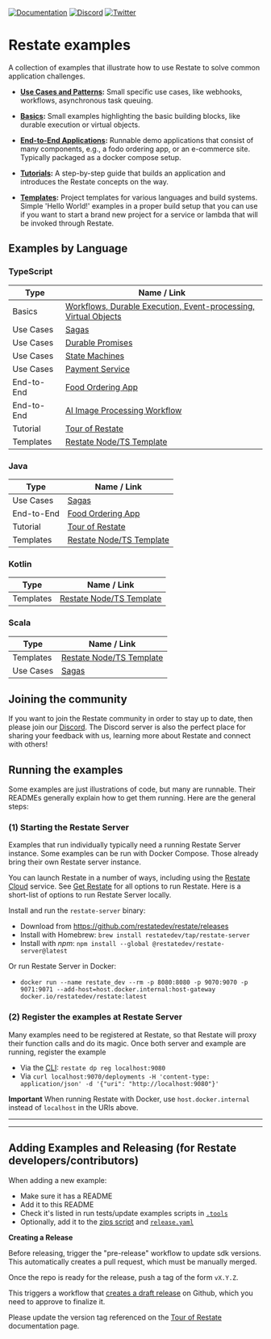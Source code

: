[![Documentation](https://img.shields.io/badge/doc-reference-blue)](https://docs.restate.dev)
[![Discord](https://img.shields.io/discord/1128210118216007792?logo=discord)](https://discord.gg/skW3AZ6uGd)
[![Twitter](https://img.shields.io/twitter/follow/restatedev.svg?style=social&label=Follow)](https://twitter.com/intent/follow?screen_name=restatedev)

# Restate examples

A collection of examples that illustrate how to use Restate to solve common application
challenges.

* **[Use Cases and Patterns](patterns-use-cases):** Small specific use cases, like webhooks,
  workflows, asynchronous task queuing.

* **[Basics](basics):** Small examples highlighting the basic building blocks, like
  durable execution or virtual objects.

* **[End-to-End Applications](end-to-end-applications):** Runnable demo applications that consist
  of many components, e.g., a fodo ordering app, or an e-commerce site.
  Typically packaged as a docker compose setup.

* **[Tutorials](tutorials):** A step-by-step guide that builds an application and introduces
  the Restate concepts on the way.

* **[Templates](templates):** Project templates for various languages and build systems.
  Simple 'Hello World!' examples in a proper build setup that you can use if you want to start
  a brand new project for a service or lambda that will be invoked through Restate.


## Examples by Language

### TypeScript

| Type       | Name / Link                                                                                   |
|------------|-----------------------------------------------------------------------------------------------|
| Basics     | [Workflows, Durable Execution, Event-processing, Virtual Objects](basics/basics-typescript)   |
| Use Cases  | [Sagas](patterns-use-cases/sagas/sagas-typescript)                                            |
| Use Cases  | [Durable Promises](patterns-use-cases/durable-promises/durable-promises-typescript)           |
| Use Cases  | [State Machines](patterns-use-cases/state-machines/state-machines-typescript/)                |
| Use Cases  | [Payment Service](patterns-use-cases/payment-state-machine/payment-state-machine-typescript/) |
| End-to-End | [Food Ordering App](end-to-end-applications/typescript/food-ordering)                         |
| End-to-End | [AI Image Processing Workflow](end-to-end-applications/typescript/ai-image-workflows)         |
| Tutorial   | [Tour of Restate](tutorials/tour-of-restate-typescript)                                       |
| Templates  | [Restate Node/TS Template](templates/typescript)                                              |

### Java

| Type       | Name / Link                                                                                   |
|------------|-----------------------------------------------------------------------------------------------|
| Use Cases  | [Sagas](patterns-use-cases/sagas/sagas-java/)                                                 |
| End-to-End | [Food Ordering App](end-to-end-applications/java/food-ordering)                               |
| Tutorial   | [Tour of Restate](tutorials/tour-of-restate-java/)                                            |
| Templates  | [Restate Node/TS Template](templates/java-gradle/)                                            |

### Kotlin

| Type       | Name / Link                                                                                   |
|------------|-----------------------------------------------------------------------------------------------|
| Templates  | [Restate Node/TS Template](templates/kotlin-gradle/)                                          |

### Scala

| Type       | Name / Link                                      |
|------------|--------------------------------------------------|
| Templates  | [Restate Node/TS Template](templates/scala-sbt/) |
| Use Cases  | [Sagas](patterns-use-cases/sagas/sagas-kotlin/)  |

## Joining the community

If you want to join the Restate community in order to stay up to date, then please join our [Discord](https://discord.gg/skW3AZ6uGd).
The Discord server is also the perfect place for sharing your feedback with us, learning more about Restate and connect with others!

## Running the examples

Some examples are just illustrations of code, but many are runnable. Their READMEs generally explain
how to get them running. Here are the general steps:

### (1) Starting the Restate Server

Examples that run individually typically need a running Restate Server instance.
Some examples can be run with Docker Compose. Those already bring their own Restate server instance.

You can launch Restate in a number of ways, including using the [Restate Cloud](https://restate.dev/get-restate-cloud/)
service. See [Get Restate](https://restate.dev/get-restate/) for all options to run Restate. Here is a short-list
of options to run Restate Server locally.

Install and run the `restate-server` binary:
  - Download from https://github.com/restatedev/restate/releases
  - Install with Homebrew: `brew install restatedev/tap/restate-server`
  - Install with _npm_: `npm install --global @restatedev/restate-server@latest`

Or run Restate Server in Docker:
  - `docker run --name restate_dev --rm -p 8080:8080 -p 9070:9070 -p 9071:9071 --add-host=host.docker.internal:host-gateway docker.io/restatedev/restate:latest`


### (2) Register the examples at Restate Server

Many examples need to be registered at Restate, so that Restate will proxy their function calls and
do its magic. Once both server and example are running, register the example

* Via the [CLI](https://docs.restate.dev/operate/cli): `restate dp reg localhost:9080`
* Via `curl localhost:9070/deployments -H 'content-type: application/json' -d '{"uri": "http://localhost:9080"}'`

**Important** When running Restate with Docker, use `host.docker.internal` instead of `localhost` in the URIs above.

----
----

## Adding Examples and Releasing (for Restate developers/contributors)

When adding a new example:

* Make sure it has a README
* Add it to this README
* Check it's listed in run tests/update examples scripts in [`.tools`](./.tools)
* Optionally, add it to the [zips script](./.tools/prepare_release_zip.sh) and [`release.yaml`](./.github/workflows/release.yml)

**Creating a Release**

Before releasing, trigger the "pre-release" workflow to update sdk versions. This automatically creates a pull request, which must be manually merged.

Once the repo is ready for the release, push a tag of the form `vX.Y.Z`.

This triggers a workflow that [creates a draft release](https://github.com/restatedev/examples/releases) on Github, which you need to approve to finalize it.

Please update the version tag referenced on the [Tour of Restate](https://github.com/restatedev/documentation/blob/main/docs/tour.mdx) documentation page.
